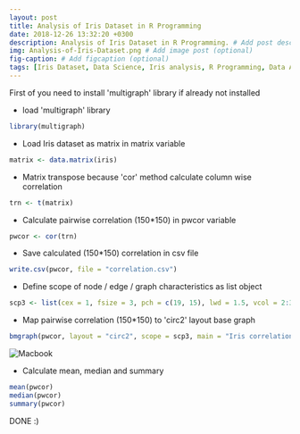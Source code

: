 ```yaml
---
layout: post
title: Analysis of Iris Dataset in R Programming
date: 2018-12-26 13:32:20 +0300
description: Analysis of Iris Dataset in R Programming. # Add post description (optional)
img: Analysis-of-Iris-Dataset.png # Add image post (optional)
fig-caption: # Add figcaption (optional)
tags: [Iris Dataset, Data Science, Iris analysis, R Programming, Data Analyis]
---
```

First of you need to install 'multigraph' library if already not installed

* load 'multigraph' library

```R  
library(multigraph)
```


* Load Iris dataset as matrix in matrix variable

```R 
matrix <- data.matrix(iris)
```


* Matrix transpose because 'cor' method calculate column wise correlation

```R 
trn <- t(matrix)
```


* Calculate pairwise correlation (150*150) in pwcor variable

```R 
pwcor <- cor(trn)
```


* Save calculated (150*150) correlation in csv file

```R 
write.csv(pwcor, file = "correlation.csv")
```


* Define scope of node / edge / graph characteristics as list object

```R 
scp3 <- list(cex = 1, fsize = 3, pch = c(19, 15), lwd = 1.5, vcol = 2:3)
```


* Map pairwise correlation (150*150) to 'circ2' layout base graph

```R
bmgraph(pwcor, layout = "circ2", scope = scp3, main = "Iris correlation using bmgraph")
```

![Macbook]({{site.baseurl}}/assets/img/Analysis-of-Iris-Dataset.png)


* Calculate mean, median and summary

```R
mean(pwcor)
median(pwcor)
summary(pwcor)
```

DONE :)